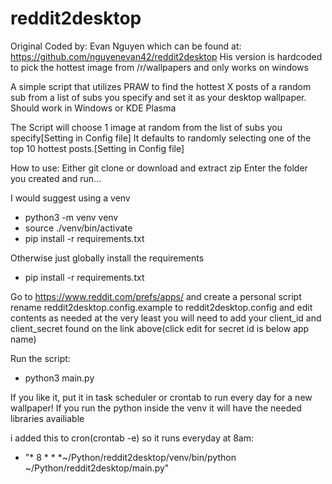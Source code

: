 # reddit2desktop
Original Coded by: Evan Nguyen which can be found at: https://github.com/nguyenevan42/reddit2desktop
His version is hardcoded to pick the hottest image from /r/wallpapers and only works on windows

A simple script that utilizes PRAW to find the hottest X posts of a random sub from a list of subs you specify and set it as your desktop wallpaper.
Should work in Windows or KDE Plasma

The Script will choose 1 image at random from the list of subs you specify[Setting in Config file]
It defaults to randomly selecting one of the top 10 hottest posts.[Setting in Config file]

How to use:
Either git clone or download and extract zip
Enter the folder you created and run...

I would suggest using a venv

- python3 -m venv venv
- source ./venv/bin/activate
- pip install -r requirements.txt

Otherwise just globally install the requirements
- pip install -r requirements.txt

Go to https://www.reddit.com/prefs/apps/ and create a personal script
rename reddit2desktop.config.example to reddit2desktop.config and edit contents as needed
at the very least you will need to add your client_id and client_secret found on the link above(click edit for secret id is below app name)

Run the script:
- python3 main.py

If you like it, put it in task scheduler or crontab to run every day for a new wallpaper!
If you run the python inside the venv it will have the needed libraries availiable

i added this to cron(crontab -e) so it runs everyday at 8am:
- "* 8 * * *~/Python/reddit2desktop/venv/bin/python ~/Python/reddit2desktop/main.py"
